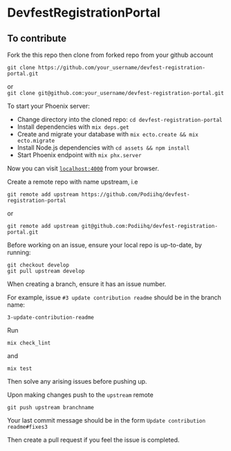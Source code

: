 # DevfestRegistrationPortal
## To contribute
Fork the this repo then clone from forked repo from your github account 

```git clone https://github.com/your_username/devfest-registration-portal.git```  

or   
```git clone git@github.com:your_username/devfest-registration-portal.git```


To start your Phoenix server:

  * Change directory into the cloned repo: `cd devfest-registration-portal`
  * Install dependencies with `mix deps.get`
  * Create and migrate your database with `mix ecto.create && mix ecto.migrate`
  * Install Node.js dependencies with `cd assets && npm install` 
  * Start Phoenix endpoint with `mix phx.server`

Now you can visit [`localhost:4000`](http://localhost:4000) from your browser.

Create a remote repo with name upstream, i.e 

```git remote add upstream https://github.com/Podiihq/devfest-registration-portal```

 or

```git remote add upstream git@github.com:Podiihq/devfest-registration-portal.git```

Before working on an issue, ensure your local repo is up-to-date, by running:

```
git checkout develop
git pull upstream develop
```

When creating a branch, ensure it has an issue number.

For example, issue `#3 update contribution readme` should be in the branch name:

`3-update-contribution-readme`

Run 

```mix check_lint``` 

and    

```mix test```

Then solve any arising issues before pushing up.

Upon making changes push to the `upstream` remote 

```git push upstream branchname```

Your last commit message should be in the form `Update contribution readme#fixes3`

Then create a pull request if you feel the issue is completed.



